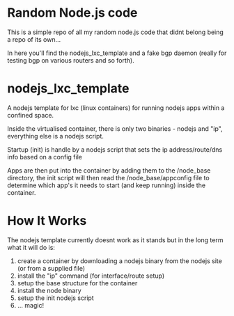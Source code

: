 Random Node.js code
===================

This is a simple repo of all my random node.js code that didnt belong being a repo of its own...

In here you'll find the nodejs_lxc_template and a fake bgp daemon (really for testing bgp on various
routers and so forth).



nodejs_lxc_template
===================

A nodejs template for lxc (linux containers) for running nodejs apps within a confined space.

Inside the virtualised container, there is only two binaries - nodejs and "ip", everything else is a nodejs
script.

Startup (init) is handle by a nodejs script that sets the ip address/route/dns info based on a config file

Apps are then put into the container by adding them to the /node_base directory, the init script will then
read the /node_base/appconfig file to determine which app's it needs to start (and keep running) inside the
container.


How It Works
============

The nodejs template currently doesnt work as it stands but in the long term what it will do is:

1) create a container by downloading a nodejs binary from the nodejs site (or from a supplied file)
2) install the "ip" command (for interface/route setup)
3) setup the base structure for the container
4) install the node binary
5) setup the init nodejs script
6) ... magic!

